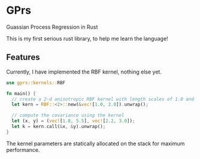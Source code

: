 # GPrs

Guassian Process Regression in Rust

This is my first serious rust library, to help me learn the language!

## Features

Currently, I have implemented the RBF kernel, nothing else yet.

```rs
use gprs::kernels::RBF

fn main() {
  // create a 2-d anisotropic RBF kernel with length scales of 1.0 and 2.0
  let kern = RBF::<2>::new(&vec![1.0, 2.0]).unwrap();

  // compute the covariance using the kernel
  let (x, y) = (vec![1.8, 5.5], vec![2.2, 3.0]);
  let k = kern.call(&x, &y).unwrap();
}
```

The kernel parameters are statically allocated on the stack for maximum performance.
